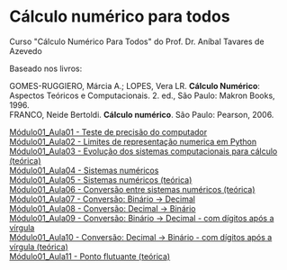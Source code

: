 # Cálculo numérico para todos

Curso "Cálculo Numérico Para Todos" do Prof. Dr. Aníbal Tavares de Azevedo

Baseado nos livros:

GOMES-RUGGIERO, Márcia A.; LOPES, Vera LR. **Cálculo Numérico**: Aspectos Teóricos e Computacionais. 2. ed., São Paulo: Makron Books, 1996.<br />
FRANCO, Neide Bertoldi. **Cálculo numérico**. São Paulo: Pearson, 2006.


[Módulo01_Aula01 - Teste de precisão do computador](/CNPT_01_01.ipynb) <br />
[Módulo01_Aula02 - Limites de representação numerica em Python](/CNPT_01_02.ipynb) <br />
[Módulo01_Aula03 - Evolução dos sistemas computacionais para cálculo (teórica)](/CNPT_01_03.ipynb) <br />
[Módulo01_Aula04 - Sistemas numéricos](/CNPT_01_04.ipynb) <br />
[Módulo01_Aula05 - Sistemas numéricos (teórica)](/CNPT_01_05.ipynb) <br />
[Módulo01_Aula06 - Conversão entre sistemas numéricos (teórica)](/CNPT_01_06.ipynb) <br />
[Módulo01_Aula07 - Conversão: Binário -> Decimal](/CNPT_01_07.ipynb) <br />
[Módulo01_Aula08 - Conversão: Decimal -> Binário](/CNPT_01_08.ipynb) <br />
[Módulo01_Aula09 - Conversão: Binário -> Decimal - com dígitos após a vírgula](/CNPT_01_09.ipynb) <br />
[Módulo01_Aula10 - Conversão: Decimal -> Binário - com dígitos após a vírgula (teórica)](/CNPT_01_10.ipynb) <br />
[Módulo01_Aula11 - Ponto flutuante (teórica)](/CNPT_01_11.ipynb) <br />
